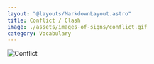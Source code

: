 ```yaml
---
layout: "@layouts/MarkdownLayout.astro"
title: Conflict / Clash
image: ./assets/images-of-signs/conflict.gif
category: Vocabulary
---
```


![Conflict](@signs/conflict.gif)

